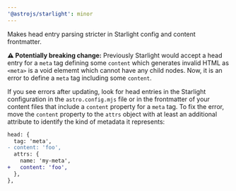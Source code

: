 ```yaml
---
'@astrojs/starlight': minor
---
```


Makes head entry parsing stricter in Starlight config and content frontmatter.

**⚠️ Potentially breaking change:** Previously Starlight would accept a head entry for a `meta` tag defining some `content` which generates invalid HTML as `<meta>` is a void elememt which cannot have any child nodes. Now, it is an error to define a `meta` tag including some `content`.

If you see errors after updating, look for head entries in the Starlight configuration in the `astro.config.mjs` file or in the frontmatter of your content files that include a `content` property for a `meta` tag. To fix the error, move the `content` property to the `attrs` object with at least an additional attribute to identify the kind of metadata it represents:

```diff
head: {
  tag: 'meta',
- content: 'foo',
  attrs: {
    name: 'my-meta',
+   content: 'foo',
  },
},
```
